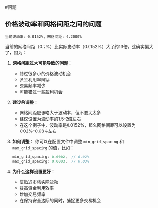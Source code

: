 #问题

## 价格波动率和网格间距之间的问题

```
当前波动率: 0.0152%, 网格间距: 0.2000%
```

当前的网格间距（0.2%）比实际波动率（0.0152%）大了约13倍。这确实偏大了，因为：

1. **网格间距过大可能导致的问题**：
   - 错过很多小的价格波动机会
   - 资金利用率降低
   - 交易频率减少
   - 可能错过一些盈利机会

2. **建议的调整**：
   - 网格间距应该略大于波动率，但不要大太多
   - 建议设置为波动率的1.5-2倍左右
   - 在这个例子中，波动率是0.0152%，那么网格间距可以设置为0.02%-0.03%左右

3. **如何调整**：
   你可以在配置文件中调整 `min_grid_spacing` 和 `max_grid_spacing` 的值，比如：
   ```rust
   min_grid_spacing: 0.0002,  // 0.02%
   max_grid_spacing: 0.0003,  // 0.03%
   ```

4. **为什么这样设置更好**：
   - 更贴近市场实际波动
   - 提高资金利用效率
   - 增加交易频率
   - 在保持安全边际的同时，捕捉更多交易机会

